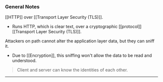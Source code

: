 
### General Notes

[[HTTP]] over [[Transport Layer Security (TLS)]].
- Runs HTTP, which is clear text, over a cryptographic [[protocol]] [[Transport Layer Security (TLS)]].

Attackers on path cannot alter the application layer data, but they can sniff it.
- Due to [[Encryption]], this sniffing won't allow the data to be read and understood.

> Client and server can know the identities of each other.

---
